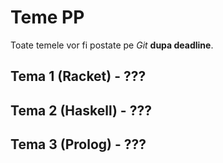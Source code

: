 # Teme PP

Toate temele vor fi postate pe *Git* **dupa deadline**.

## Tema 1 (Racket) - ???

## Tema 2 (Haskell) - ???

## Tema 3 (Prolog) - ???
